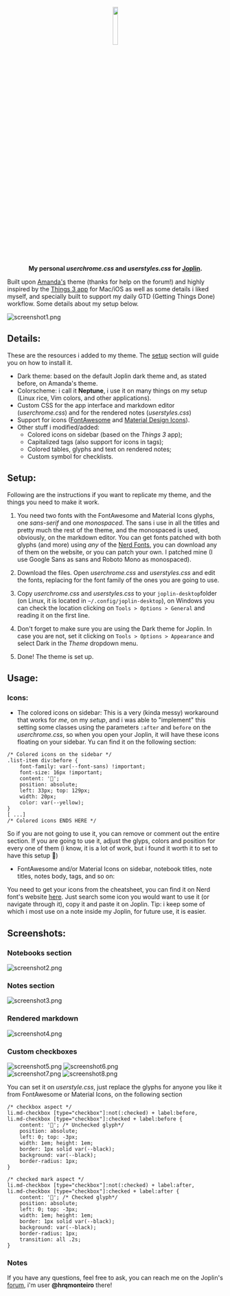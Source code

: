 <p align="center">
  <img width="15%" src="https://raw.githubusercontent.com/laurent22/joplin/master/Assets/LinuxIcons/256x256.png" />
</p>

<p align="center">
<b>My personal <i>userchrome.css</i> and <i>userstyles.css</i> for <a href="https://joplinapp.org" target="blank">Joplin</a>.</b>
  
Built upon <a href="https://github.com/amandamcg/joplin-theme" target="blank">Amanda's</a> theme (thanks for help on the forum!) and highly inspired by the <a href="https://culturedcode.com/things/" target="blank">Things 3 app</a> for Mac/iOS as well as some details i liked myself, and specially built to support my daily GTD (Getting Things Done) workflow. Some details about my setup below.
</p>

![screenshot1.png](/assets/screenshot1.png)

## Details: 

These are the resources i added to my theme. The [setup](#setup) section will guide you on how to install it.

* Dark theme: based on the default Joplin dark theme and, as stated before, on Amanda's theme.
* Colorscheme: i call it **Neptune**, i use it on many things on my setup (Linux rice, Vim colors, and other applications).
* Custom CSS for the app interface and markdown editor (*userchrome.css*) and for the rendered notes (*userstyles.css*)
* Support for icons ([FontAwesome](https://fontawesome.com) and [Material Design Icons](https://materialdesignicons.com/)).
* Other stuff i modified/added: 
   * Colored icons on sidebar (based on the *Things 3* app); 
   * Capitalized tags (also support for icons in tags);
   * Colored tables, glyphs and text on rendered notes;
   * Custom symbol for checklists.
   
## Setup:

Following are the instructions if you want to replicate my theme, and the things you need to make it work.

1. You need two fonts with the FontAwesome and Material Icons glyphs, one *sans-serif* and one *monospaced*. The sans i use in all the titles and pretty much the rest of the theme, and the monospaced is used, obviously, on the markdown editor. You can get fonts patched with both glyphs (and more) using *any* of the [Nerd Fonts](https://github.com/ryanoasis/nerd-fonts/), you can download any of them on the website, or you can patch your own. I patched mine (I use Google Sans as sans and Roboto Mono as monospaced).

2. Download the files. Open *userchrome.css* and *userstyles.css* and edit the fonts, replacing for the font family of the ones you are going to use.

3. Copy *userchrome.css* and *userstyles.css* to your `joplin-desktop`folder (on Linux, it is located in `~/.config/joplin-desktop`), on Windows you can check the location clicking on `Tools > Options > General` and reading it on the first line.

4. Don't forget to make sure you are using the Dark theme for Joplin. In case you are not, set it clicking on `Tools > Options > Appearance` and select Dark in the *Theme* dropdown menu.

5. Done! The theme is set up.

## Usage:

### Icons:

* The colored icons on sidebar: This is a very (kinda messy) workaround that works for *me*, on my *setup*, and i was able to "implement" this setting some classes using the parameters `:after` and `before` on the *userchrome.css*, so when you open your Joplin, it will have these icons floating on your sidebar. 
Yu can find it on the following section:

```
/* Colored icons on the sidebar */  
.list-item div:before {  
    font-family: var(--font-sans) !important;  
    font-size: 16px !important;  
    content: '';  
    position: absolute;  
    left: 33px; top: 129px;  
    width: 20px;  
    color: var(--yellow);  
}   
[ ...]  
/* Colored icons ENDS HERE */
```  
So if you are not going to use it, you can remove or comment out the entire section. If you are going to use it, adjust the glyps, colors and position for every one of them (i know, it is a lot of work, but i found it worth it to set to have this setup 🙂)

* FontAwesome and/or Material Icons on sidebar, notebook titles, note titles, notes body, tags, and so on:

You need to get your icons from the cheatsheet, you can find it on Nerd font's website [here](https://www.nerdfonts.com/cheat-sheet). Just search some icon you would want to use it (or navigate through it), copy it and paste it on Joplin. Tip: i keep some of which i most use on a note inside my Joplin, for future use, it is easier.

## Screenshots:

### Notebooks section
![screenshot2.png](/assets/screenshot2.png)

### Notes section
![screenshot3.png](/assets/screenshot3.png)

### Rendered markdown
![screenshot4.png](/assets/screenshot4.png)

### Custom checkboxes
![screenshot5.png](/assets/screenshot5.png)
![screenshot6.png](/assets/screenshot6.png)  
![screenshot7.png](/assets/screenshot7.png)
![screenshot8.png](/assets/screenshot8.png)

You can set it on *userstyle.css*, just replace the glyphs for anyone you like it from FontAwesome or Material Icons, on the following section

```
/* checkbox aspect */
li.md-checkbox [type="checkbox"]:not(:checked) + label:before,
li.md-checkbox [type="checkbox"]:checked + label:before {
    content: ''; /* Unchecked glyph*/
    position: absolute;
    left: 0; top: -3px;
    width: 1em; height: 1em;
    border: 1px solid var(--black);
    background: var(--black);
    border-radius: 1px;
}

/* checked mark aspect */
li.md-checkbox [type="checkbox"]:not(:checked) + label:after,
li.md-checkbox [type="checkbox"]:checked + label:after {
    content: ''; /* Checked glyph*/
    position: absolute;
    left: 0; top: -3px;
    width: 1em; height: 1em;
    border: 1px solid var(--black);
    background: var(--black);
    border-radius: 1px;
    transition: all .2s;
}
```
###  Notes

If you have any questions, feel free to ask, you can reach me on the Joplin's [forum](https://discourse.joplinapp.org), i'm user **@hrqmonteiro** there!
